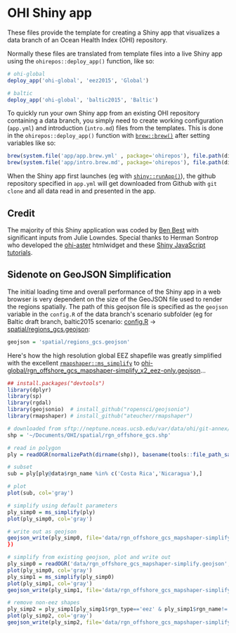 # OHI Shiny app

These files provide the template for creating a Shiny app that visualizes a data branch of an Ocean Health Index (OHI) repository.

Normally these files are translated from template files into a live Shiny app using the `ohirepos::deploy_app()` function, like so:

```r
# ohi-global
deploy_app('ohi-global', 'eez2015', 'Global')

# baltic
deploy_app('ohi-global', 'baltic2015', 'Baltic')
```

To quickly run your own Shiny app from an existing OHI repository containing a data branch, you simply need to create working configuration (`app.yml`) and introduction (`intro.md`) files from the templates. This is done in the `ohirepos::deploy_app()` function with [`brew::brew()`](https://www.rdocumentation.org/packages/brew/versions/1.0-6/topics/brew) after setting variables like so:

```r
brew(system.file('app/app.brew.yml' , package='ohirepos'), file.path(dir_app, 'app.yml'))
brew(system.file('app/intro.brew.md', package='ohirepos'), file.path(dir_app, 'intro.md'))
```

When the Shiny app first launches (eg with [`shiny::runApp()`](https://www.rdocumentation.org/packages/shiny/versions/0.13.2/topics/runApp)), the github repository specified in `app.yml` will get downloaded from Github with `git clone` and all data read in and presented in the app.

## Credit

The majority of this Shiny application was coded by [Ben Best](http://benbestphd.com) with significant inputs from Julie Lowndes. Special thanks to Herman Sontrop who developed the [ohi-aster](https://github.com/FrissAnalytics/ohi-aster) htmlwidget and these [Shiny JavaScript tutorials](http://shiny.rstudio.com/tutorial/).

## Sidenote on GeoJSON Simplification

The initial loading time and overall performance of the Shiny app in a web browser is very dependent on the size of the GeoJSON file used to render the regions spatially. The path of this geojson file is specified as the `geojson` variable in the `config.R` of the data branch's scenario subfolder (eg for Baltic draft branch, baltic2015 scenario: [config.R](https://github.com/OHI-Science/bhi/blob/673f8b67f1eb0e42e7e59117880cb07032aaf750/baltic2015/conf/config.R#L26) -> 
[spatial/regions_gcs.geojson](https://github.com/OHI-Science/bhi/blob/draft/baltic2015/spatial/regions_gcs.geojson):

```r
geojson = 'spatial/regions_gcs.geojson'
```

Here's how the high resolution global EEZ shapefile was greatly simplified with the excellent [`rmapshaper::ms_simplify`](https://github.com/ateucher/rmapshaper#usage) to [ohi-global/rgn_offshore_gcs_mapshaper-simplify_x2_eez-only.geojson](https://github.com/OHI-Science/ohi-global/blob/b2abb0b63822c94c447bc04afa3c901511c48a6c/eez2015/spatial/rgn_offshore_gcs_mapshaper-simplify_x2_eez-only.geojson)...

<script src="https://embed.github.com/view/geojson/OHI-Science/ohi-global/b2abb0b63822c94c447bc04afa3c901511c48a6c/eez2015/spatial/rgn_offshore_gcs_mapshaper-simplify_x2_eez-only.geojson"></script>

```r
## install.packages("devtools")
library(dplyr)
library(sp)
library(rgdal)
library(geojsonio)  # install_github("ropensci/geojsonio")
library(rmapshaper) # install_github("ateucher/rmapshaper")

# downloaded from sftp://neptune.nceas.ucsb.edu/var/data/ohi/git-annex/Global/NCEAS-Regions_v2014/data/rgn_offshore_gcs.shp
shp = '~/Documents/OHI/spatial/rgn_offshore_gcs.shp'

# read in polygon
ply = readOGR(normalizePath(dirname(shp)), basename(tools::file_path_sans_ext(shp)), verbose=F)

# subset
sub = ply[ply@data$rgn_name %in% c('Costa Rica','Nicaragua'),]

# plot
plot(sub, col='gray')

# simplify using default parameters
ply_simp0 = ms_simplify(ply)
plot(ply_simp0, col='gray')

# write out as geojson
geojson_write(ply_simp0, file='data/rgn_offshore_gcs_mapshaper-simplify.geojson')
})

# simplify from existing geojson, plot and write out
ply_simp0 = readOGR('data/rgn_offshore_gcs_mapshaper-simplify.geojson', 'OGRGeoJSON', verbose=F)
plot(ply_simp0, col='gray')
ply_simp1 = ms_simplify(ply_simp0)
plot(ply_simp1, col='gray')
geojson_write(ply_simp1, file='data/rgn_offshore_gcs_mapshaper-simplify_x2.geojson')

# remove non-eez shapes
ply_simp2 = ply_simp1[ply_simp1$rgn_type=='eez' & ply_simp1$rgn_name!='Antarctica',]
plot(ply_simp2, col='gray')
geojson_write(ply_simp2, file='data/rgn_offshore_gcs_mapshaper-simplify_x2_eez-only.geojson')
```
